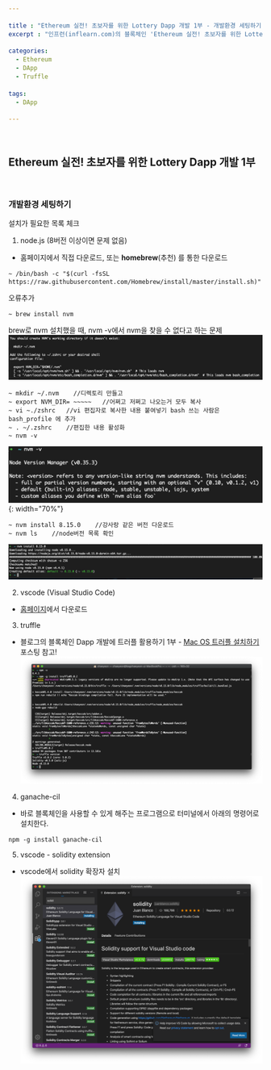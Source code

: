 ```yaml
---

title : "Ethereum 실전! 초보자를 위한 Lottery Dapp 개발 1부 - 개발환경 세팅하기 (20.05.12 수정)"
excerpt : "인프런(inflearn.com)의 블록체인 'Ethereum 실전! 초보자를 위한 Lottery Dapp 개발' 강의를 수강하며 정리한 포스팅. Truffle project 세팅부터 Lottery 개발, UI 까지의 과정을 포함한다."

categories:
  - Ethereum
  - DApp
  - Truffle

tags:
  - DApp

---
```


<br/>

Ethereum 실전! 초보자를 위한 Lottery Dapp 개발 1부
-------------------

<br/>

### 개발환경 세팅하기

설치가 필요한 목록 체크

1. node.js (8버전 이상이면 문제 없음)
- 홈페이지에서 직접 다운로드, 또는 **homebrew**(추천) 를 통한 다운로드

```
~ /bin/bash -c "$(curl -fsSL https://raw.githubusercontent.com/Homebrew/install/master/install.sh)"
```
오류추가
```
~ brew install nvm
```
brew로 nvm 설치했을 때, nvm -v에서 nvm을 찾을 수 없다고 하는 문제
![nvmerror](/assets/pic/200512/nvmerror.png)
```
~ mkdir ~/.nvm    //디렉토리 만들고
~ export NVM_DIR= ~~~~~   //어쩌고 저쩌고 나오는거 모두 복사
~ vi ~./zshrc   //vi 편집자로 복사한 내용 붙여넣기 bash 쓰는 사람은 bash_profile 에 추가
~ . ~/.zshrc    //편집한 내용 활성화
~ nvm -v
```
![nvm_success](/assets/pic/200512/nvm_success.png){: width="70%"}

```
~ nvm install 8.15.0    //강사랑 같은 버전 다운로드
~ nvm ls    //node버전 목록 확인
```
![nodejs_download](/assets/pic/200512/nodejs_download.png)

2. vscode (Visual Studio Code)
- [홈페이지](https://code.visualstudio.com/)에서 다운로드

3. truffle
- 블로그의 블록체인 Dapp 개발에 트러플 활용하기 1부 - [Mac OS 트러플 설치하기](https://chaenchaen-dev.github.io/truffle/blockchain/react/dapp/Dapp-Truffle-blockchain-basic-1/) 포스팅 참고!
![truffle_install](/assets/pic/200512/truffle_install.png)

4. ganache-cil
- 바로 블록체인을 사용할 수 있게 해주는 프로그램으로 터미널에서 아래의 명령어로 설치한다.
```
npm -g install ganache-cil
```

5. vscode - solidity extension
- vscode에서 solidity 확장자 설치
![solidity_extention](/assets/pic/200512/solidity_extention.png)

<br/>

<br/>

<br/>
